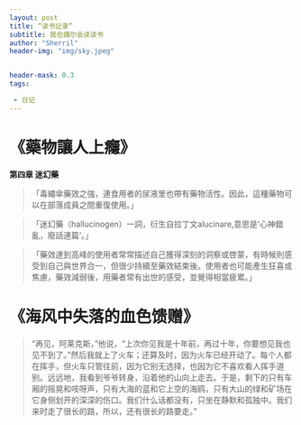 ```yaml
---
layout: post
title: “读书记录”
subtitle: 我也偶尔会读读书
author: "Sherril"
header-img: "img/sky.jpeg"


header-mask: 0.3
tags:

 - 日记
---
```


# 《藥物讓人上癮》

**第四章 迷幻藥**
> 「毒蠅傘藥效之強，連食用者的尿液里也帶有藥物活性。因此，這種藥物可以在部落成員之間重復使用。」

> 「迷幻藥（hallucinogen）一詞，衍生自拉丁文alucinare,意思是‘心神錯亂，廢話連篇’。」

> 「藥效達到高峰的使用者常常描述自己獲得深刻的洞察或啓蒙，有時候則感受到自己與世界合一，但很少持續至藥效結束後。使用者也可能產生狂喜或焦慮，藥效減弱後，用藥者常有出世的感受，並覺得相當疲累。」 



# 《海风中失落的血色馈赠》

> “再见，阿莱克斯，”他说，“上次你见我是十年前，再过十年，你要想见我也见不到了。”然后我就上了火车；还算及时，因为火车已经开动了。每个人都在挥手，但火车只管往前，因为它别无选择，也因为它不喜欢看人挥手道别。远远地，我看到爷爷转身，沿着他的山向上走去。于是，剩下的只有车厢的摇晃和吱呀声，只有大海的蓝和它上空的海鸥，只有大山的绿和矿场在它身侧划开的深深的伤口。我们什么话都没有，只坐在静默和孤独中。我们来时走了很长的路，所以，还有很长的路要走。”


